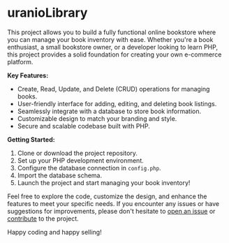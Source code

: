 # uranioLibrary
This project allows you to build a fully functional online bookstore where you can manage your book inventory with ease. Whether you're a book enthusiast, a small bookstore owner, or a developer looking to learn PHP, this project provides a solid foundation for creating your own e-commerce platform.

**Key Features:**

- Create, Read, Update, and Delete (CRUD) operations for managing books.
- User-friendly interface for adding, editing, and deleting book listings.
- Seamlessly integrate with a database to store book information.
- Customizable design to match your branding and style.
- Secure and scalable codebase built with PHP.

**Getting Started:**

1. Clone or download the project repository.
2. Set up your PHP development environment.
3. Configure the database connection in `config.php`.
4. Import the database schema.
5. Launch the project and start managing your book inventory!

Feel free to explore the code, customize the design, and enhance the features to meet your specific needs. If you encounter any issues or have suggestions for improvements, please don't hesitate to [open an issue](link-to-issue-tracker) or [contribute](link-to-contribution-guidelines) to the project.

Happy coding and happy selling!
